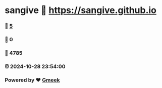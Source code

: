 # sangive :link: https://sangive.github.io 
### :page_facing_up: [5](https://sangive.github.io/tag.html) 
### :speech_balloon: 0 
### :hibiscus: 4785 
### :alarm_clock: 2024-10-28 23:54:00 
### Powered by :heart: [Gmeek](https://github.com/Meekdai/Gmeek)
